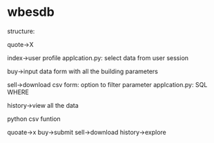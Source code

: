 # wbesdb

structure:

quote->X

index->user profile
    applcation.py: select data from user session

buy->input data
    form with all the building parameters

sell->download csv
    form: option to filter parameter
    applcation.py: SQL WHERE

history->view all the data

python csv funtion

quoate->x
buy->submit
sell->download
history->explore